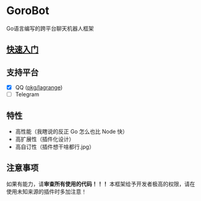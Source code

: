 # GoroBot
Go语言编写的跨平台聊天机器人框架

## [快速入门](getting_started.md)

## 支持平台
- [x] QQ ([pkg/lagrange](https://github.com/Jel1ySpot/GoroBot/tree/master/pkg/lagrange))
- [ ] Telegram

## 特性
- 高性能（我瞎说的反正 Go 怎么也比 Node 快）
- 高扩展性（插件化设计）
- 高自订性（插件想干啥都行.jpg）

## 注意事项
如果有能力，请**审查所有使用的代码！！！** 本框架给予开发者极高的权限，请在使用未知来源的插件时多加注意！